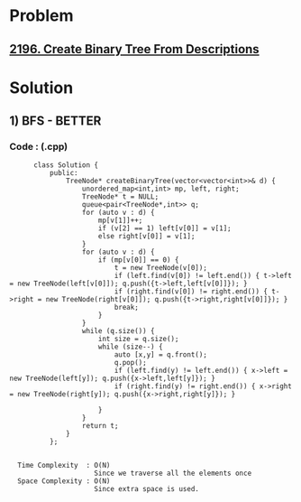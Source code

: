 # Problem

## [2196. Create Binary Tree From Descriptions](https://leetcode.com/problems/create-binary-tree-from-descriptions/)


# Solution 

## 1) BFS - BETTER

       
      
      
   ### Code : (.cpp)
    
          class Solution {
              public:
                  TreeNode* createBinaryTree(vector<vector<int>>& d) {
                      unordered_map<int,int> mp, left, right;
                      TreeNode* t = NULL;
                      queue<pair<TreeNode*,int>> q;
                      for (auto v : d) {
                          mp[v[1]]++; 
                          if (v[2] == 1) left[v[0]] = v[1];
                          else right[v[0]] = v[1];
                      }
                      for (auto v : d) {
                          if (mp[v[0]] == 0) {
                              t = new TreeNode(v[0]);
                              if (left.find(v[0]) != left.end()) { t->left = new TreeNode(left[v[0]]); q.push({t->left,left[v[0]]}); }
                              if (right.find(v[0]) != right.end()) { t->right = new TreeNode(right[v[0]]); q.push({t->right,right[v[0]]}); }
                              break;
                          }
                      }
                      while (q.size()) {
                          int size = q.size();
                          while (size--) {
                              auto [x,y] = q.front();
                              q.pop();
                              if (left.find(y) != left.end()) { x->left = new TreeNode(left[y]); q.push({x->left,left[y]}); }
                              if (right.find(y) != right.end()) { x->right = new TreeNode(right[y]); q.push({x->right,right[y]}); }

                          }
                      }
                      return t;
                  }
              };

 
      Time Complexity  : O(N) 
                         Since we traverse all the elements once
      Space Complexity : O(N)
                         Since extra space is used.
